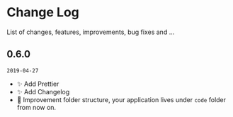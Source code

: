 # Change Log

List of changes, features, improvements, bug fixes and ...

## 0.6.0
`2019-04-27`

* :sparkles: Add Prettier
* :sparkles: Add Changelog
* :tada: Improvement folder structure, your application lives under `code` folder from now on.
